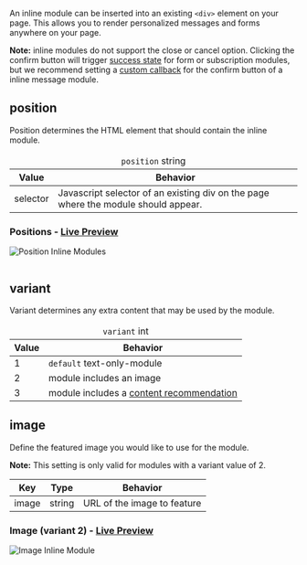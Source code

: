 An inline module can be inserted into an existing `<div>` element on your page. This allows you to render personalized messages and forms anywhere on your page.

**Note:** inline modules do not support the close or cancel option. Clicking the confirm button will trigger [success state](../../customization/form#success) for form or subscription modules, but we recommend setting a [custom callback](../../callbacks) for the confirm button of a inline message module.

## position

Position determines the HTML element that should contain the inline module.

<table>
  <thead>
    <tr>
      <td colspan="2" align="center"><code>position</code> string</td>
    </tr>
    <tr>
      <th>Value</th>
      <th>Behavior</th>
    </tr>
  </thead>
  
  <tr>
    <td>selector</td>
    <td>Javascript selector of an existing div on the page where the module should appear.</td>
  </tr>
</table>

<h3>Positions - <a href="../../examples/preview/layouts/inline/positions.html" target="_blank">Live Preview</a></h3>

![Position Inline Modules](../examples/img/layouts/inline/positions.png)

<pre data-src="../../examples/src/layouts/inline/positions.js"></pre>


## variant

Variant determines any extra content that may be used by the module.

<table>
  <thead>
    <tr>
      <td colspan="2" align="center"><code>variant</code> int</td>
    </tr>
    <tr>
      <th>Value</th>
      <th>Behavior</th>
    </tr>
  </thead>
  
  <tr>
    <td>1</td>
    <td><code>default</code> text-only-module</td>
  </tr>
  <tr>
    <td>2</td>
    <td>module includes an image</td>
  </tr>
  <tr>
    <td>3</td>
     <td>module includes a <a href="../../content_recommend">content recommendation</a></td>
  </tr>
</table>

## image

Define the featured image you would like to use for the module.

**Note:** This setting is only valid for modules with a variant value of 2.

<table>
  <thead>
    <tr>
      <th>Key</th>
      <th>Type</th>
      <th>Behavior</th>
    </tr>
  </thead>
  
  <tr>
    <td>image</td>
    <td>string</td>
    <td>URL of the image to feature</td>
  </tr>
</table>

<h3>Image (variant 2) - <a href="../../examples/preview/layouts/inline/image.html" target="_blank">Live Preview</a></h3>

![Image Inline Module](../examples/img/layouts/inline/image.png)

<pre data-src="../../examples/src/layouts/inline/image.js"></pre>
